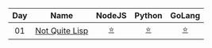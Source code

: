  Day | Name                                        | NodeJS                     | Python                        | GoLang                       |
|:---:| ------------------------------------------- |:--------------------------:|:-----------------------------:|:--------------------------:|
| 01  | [Not Quite Lisp][1]                         | [:star:](./2015/day01/solution/) | [:star:](./2015/day01/python/puzzle.py) | [:star:](./day01/index.pl) |

[1]: http://adventofcode.com/2015/day/1